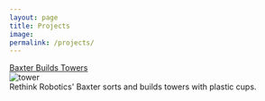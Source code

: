 ```yaml
---
layout: page
title: Projects
image:
permalink: /projects/
---
```


<!-- Robot Hand -->
<div class="project-entry">
    <a href="/baxtower">
        <div class="project-title">
            Baxter Builds Towers
        </div>
    </a>
    <div class="project-content">
        <div class="project-img">
            <img src="/img/fasttower.gif" alt="tower">
        </div>
        <div class="project-desc">
            Rethink Robotics' Baxter sorts and builds towers with plastic cups.
        </div>
    </div>
</div>

<!-- Mini-golf -->
